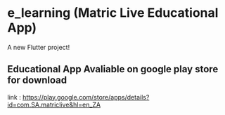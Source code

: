 # e_learning (Matric Live Educational App)

A new Flutter project!

## Educational App Avaliable on google play store for download
link : https://play.google.com/store/apps/details?id=com.SA.matriclive&hl=en_ZA
